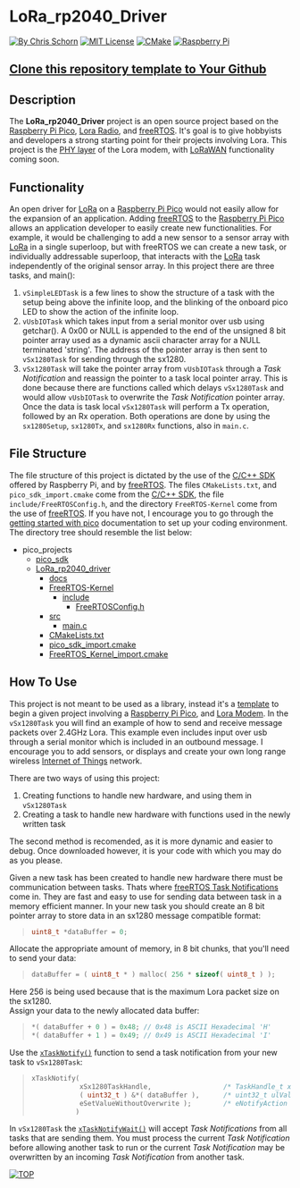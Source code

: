 # LoRa_rp2040_Driver
[![By Chris Schorn](https://img.shields.io/badge/Author-Chris_Schorn-FFFFFF?style=for-the-badge)](https://github.com/cschorn01)
[![MIT License](https://img.shields.io/badge/License-MIT-A31B34?style=for-the-badge)](https://mit-license.org/)
[![CMake](https://img.shields.io/badge/CMake-%23008FBA.svg?style=for-the-badge&logo=cmake&logoColor=white)](https://cmake.org/)
[![Raspberry Pi](https://img.shields.io/badge/-RaspberryPi-C51A4A?style=for-the-badge&logo=Raspberry-Pi)](https://www.raspberrypi.com/products/raspberry-pi-pico/)

## [Clone this repository template to Your Github](https://github.com/new?template_name=Lora_Pico_Driver&template_owner=cschorn01)

<!-- [![Top Langs](https://github-readme-stats.vercel.app/api/top-langs/?username=cschorn01&layout=compact&theme=dark)](https://github.com/cschorn01/Lora_Pico_Driver) -->

## Description

The **LoRa_rp2040_Driver** project is an open source project based on the [Raspberry Pi Pico](https://www.raspberrypi.com/products/raspberry-pi-pico/), 
[Lora Radio](https://www.semtech.com/products/wireless-rf/lora-connect/sx1280), and [freeRTOS](https://www.freertos.org/). It's goal is to give hobbyists and developers a strong starting point for their projects involving Lora. This project is the [PHY layer](https://lora-developers.semtech.com/documentation/tech-papers-and-guides/lora-and-lorawan) of the Lora modem, with [LoRaWAN](https://lora-developers.semtech.com/documentation/tech-papers-and-guides/lora-and-lorawan) functionality coming soon.

## Functionality
An open driver for [LoRa](https://www.semtech.com/products/wireless-rf/lora-connect/sx1280) on a [Raspberry Pi Pico](https://www.raspberrypi.com/products/raspberry-pi-pico/) would not easily allow for the expansion of an application.
Adding [freeRTOS](https://www.freertos.org/) to the [Raspberry Pi Pico](https://www.raspberrypi.com/products/raspberry-pi-pico/) allows an application developer to easily create new functionalities.
For example, it would be challenging to add a new sensor to a sensor array with [LoRa](https://www.semtech.com/products/wireless-rf/lora-connect/sx1280) in a single 
superloop, but with freeRTOS we can create a new task, or individually addressable superloop, that interacts
with the [LoRa](https://www.semtech.com/products/wireless-rf/lora-connect/sx1280) task independently of the original sensor array. In this project there are three tasks, 
and main():
1. `vSimpleLEDTask` is a few lines to show 
the structure of a task with the setup being above the infinite loop, and the blinking of the onboard pico
LED to show the action of the infinite loop.
2. `vUsbIOTask` which takes input from a serial monitor over usb using getchar(). A 0x00 or NULL is 
appended to the end of the unsigned 8 bit pointer array used as a dynamic ascii character array for a NULL terminated 'string'. 
The address of the pointer array is then sent to `vSx1280Task` for sending through the sx1280.
3. `vSx1280Task` will take the pointer array from `vUsbIOTask` through a *Task Notification* and reassign the pointer to a 
task local pointer array. This is done
because there are functions called which delays `vSx1280Task` and would allow `vUsbIOTask` to overwrite the *Task Notification* pointer array.
Once the data is task local `vSx1280Task` will perform a Tx operation, followed by an Rx operation. Both operations are done by using the 
`sx1280Setup`, `sx1280Tx`, and `sx1280Rx` functions, also in `main.c`.

## File Structure
The file structure of this project is dictated by the use of the [C/C++ SDK](https://datasheets.raspberrypi.com/pico/raspberry-pi-pico-c-sdk.pdf) offered by Raspberry Pi, and by [freeRTOS](https://www.freertos.org/). The files `CMakeLists.txt`, and `pico_sdk_import.cmake` come from the [C/C++ SDK](https://datasheets.raspberrypi.com/pico/raspberry-pi-pico-c-sdk.pdf), the file `include/FreeRTOSConfig.h`, and the directory `FreeRTOS-Kernel` come from the use of [freeRTOS](https://www.freertos.org/). If you have not, I encourage you to go through the [getting started with pico](https://datasheets.raspberrypi.com/pico/getting-started-with-pico.pdf) documentation to set up your coding environment. The directory tree should resemble the list below:
- pico_projects
  - [pico_sdk](https://github.com/raspberrypi/pico-sdk)
  - [LoRa_rp2040_driver](https://github.com/cschorn01/LoRa_rp2040_Driver/) 
    - [docs](https://github.com/cschorn01/Lora_Pico_Driver/tree/main/docs)  
    - [FreeRTOS-Kernel](https://github.com/FreeRTOS/FreeRTOS-Kernel)
      - [include](https://github.com/cschorn01/Lora_Pico_Driver/tree/main/FreeRTOS-Kernel/include)  
        - [FreeRTOSConfig.h](https://github.com/cschorn01/Lora_Pico_Driver/blob/main/FreeRTOS-Kernel/include/FreeRTOSConfig.h) 
    - [src](https://github.com/cschorn01/Lora_Pico_Driver/tree/main/src)  
      - [main.c](https://github.com/cschorn01/Lora_Pico_Driver/blob/main/src/main.c)  
    - [CMakeLists.txt](https://github.com/cschorn01/Lora_Pico_Driver/blob/main/CMakeLists.txt)  
    - [pico_sdk_import.cmake](https://github.com/cschorn01/Lora_Pico_Driver/blob/main/pico_sdk_import.cmake)
    - [FreeRTOS_Kernel_import.cmake](https://github.com/cschorn01/Lora_Pico_Driver/blob/main/FreeRTOS_Kernel_import.cmake)

## How To Use
This project is not meant to be used as a library, instead it's a [template](https://github.com/new?template_name=Lora_Pico_Driver&template_owner=cschorn01) to begin a given project involving a [Raspberry Pi Pico](https://www.raspberrypi.com/products/raspberry-pi-pico/), and [Lora Modem](https://www.semtech.com/products/wireless-rf/lora-connect/sx1280). In the `vSx1280Task` you will find an example of how to send and receive message packets over 2.4GHz Lora. This example even includes input over usb through a serial monitor which is included in an outbound message. I encourage you to add sensors, or displays and create your own long range wireless [Internet of Things](https://en.wikipedia.org/wiki/Internet_of_things) network.  

There are two ways of using this project:  
1. Creating functions to handle new hardware, and using them in `vSx1280Task`
2. Creating a task to handle new hardware with functions used in the newly written task
  
The second method is recomended, as it is more dynamic and easier to debug. Once downloaded however, it is your code with which you may do as you please.  
  
Given a new task has been created to handle new hardware there must be communication between tasks. Thats where [freeRTOS Task Notifications](https://www.freertos.org/RTOS-task-notifications.html) come in. They are fast and easy to use for sending data between task in a memory efficient manner. In your new task you should create an 8 bit pointer array to store data in an sx1280 message compatible format:  
  
>```c
> uint8_t *dataBuffer = 0;
> ```  
  
Allocate the appropriate amount of memory, in 8 bit chunks, that you'll need to send your data:  
  
> ```c
> dataBuffer = ( uint8_t * ) malloc( 256 * sizeof( uint8_t ) );
> ```  
  
Here 256 is being used because that is the maximum Lora packet size on the sx1280.  
Assign your data to the newly allocated data buffer:  
  
>```c
>*( dataBuffer + 0 ) = 0x48; // 0x48 is ASCII Hexadecimal 'H' 
>*( dataBuffer + 1 ) = 0x49; // 0x49 is ASCII Hexadecimal 'I'
>```

Use the [`xTaskNotify()`](https://www.freertos.org/xTaskNotify.html) function to send a task notification from your new task to `vSx1280Task`:

> ```c
> xTaskNotify(  
>             xSx1280TaskHandle,                  /* TaskHandle_t xTaskToNotify */  
>             ( uint32_t ) &*( dataBuffer ),      /* uint32_t ulValue (int)&buffer[0] */  
>             eSetValueWithoutOverwrite );        /* eNotifyAction eAction */  
>            )
> ```
  
In `vSx1280Task` the [`xTaskNotifyWait()`](https://www.freertos.org/xTaskNotifyWait.html) will accept *Task Notifications* from all tasks that are sending them. You must process the current *Task Notification* before allowing another task to run or the current *Task Notification* may be overwritten by an incoming *Task Notification* from another task.

[![TOP](https://img.shields.io/badge/TOP-FFFFFF?style=for-the-badge)](https://github.com/cschorn01/LoRa_rp2040_Driver/)
